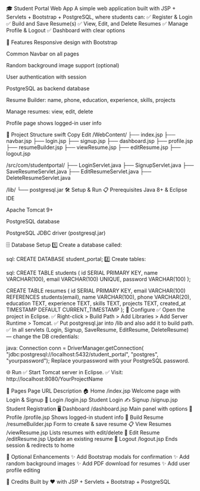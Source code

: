 🎓 Student Portal Web App
A simple web application built with JSP + Servlets + Bootstrap + PostgreSQL, where students can:
✅ Register & Login
✅ Build and Save Resume(s)
✅ View, Edit, and Delete Resumes
✅ Manage Profile & Logout
✅ Dashboard with clear options

🚀 Features
Responsive design with Bootstrap

Common Navbar on all pages

Random background image support (optional)

User authentication with session

PostgreSQL as backend database

Resume Builder: name, phone, education, experience, skills, projects

Manage resumes: view, edit, delete

Profile page shows logged-in user info

📂 Project Structure
swift
Copy
Edit
/WebContent/
├── index.jsp
├── navbar.jsp
├── login.jsp
├── signup.jsp
├── dashboard.jsp
├── profile.jsp
├── resumeBuilder.jsp
├── viewResume.jsp
├── editResume.jsp
├── logout.jsp

/src/com/studentportal/
├── LoginServlet.java
├── SignupServlet.java
├── SaveResumeServlet.java
├── EditResumeServlet.java
├── DeleteResumeServlet.java

/lib/
└── postgresql.jar
🛠️ Setup & Run
📋 Prerequisites
Java 8+ & Eclipse IDE

Apache Tomcat 9+

PostgreSQL database

PostgreSQL JDBC driver (postgresql.jar)

🗄️ Database Setup
1️⃣ Create a database called:

sql:
CREATE DATABASE student_portal;
2️⃣ Create tables:

sql:
CREATE TABLE students (
    id SERIAL PRIMARY KEY,
    name VARCHAR(100),
    email VARCHAR(100) UNIQUE,
    password VARCHAR(100)
);

CREATE TABLE resumes (
    id SERIAL PRIMARY KEY,
    email VARCHAR(100) REFERENCES students(email),
    name VARCHAR(100),
    phone VARCHAR(20),
    education TEXT,
    experience TEXT,
    skills TEXT,
    projects TEXT,
    created_at TIMESTAMP DEFAULT CURRENT_TIMESTAMP
);
🧪 Configure
✅ Open the project in Eclipse.
✅ Right-click > Build Path > Add Libraries > Add Server Runtime > Tomcat.
✅ Put postgresql.jar into /lib and also add it to build path.
✅ In all servlets (Login, Signup, SaveResume, EditResume, DeleteResume) — change the DB credentials:

java:
Connection conn = DriverManager.getConnection(
    "jdbc:postgresql://localhost:5432/student_portal",
    "postgres", 
    "yourpassword");
Replace yourpassword with your PostgreSQL password.

🌐 Run
✅ Start Tomcat server in Eclipse.
✅ Visit: http://localhost:8080/YourProjectName

📄 Pages
Page	URL	Description
🏠 Home	/index.jsp	Welcome page with Login & Signup
🔐 Login	/login.jsp	Student Login
✍️ Signup	/signup.jsp	Student Registration
🖥️ Dashboard	/dashboard.jsp	Main panel with options
👤 Profile	/profile.jsp	Shows logged-in student info
📄 Build Resume	/resumeBuilder.jsp	Form to create & save resume
📋 View Resumes	/viewResume.jsp	Lists resumes with edit/delete
📝 Edit Resume	/editResume.jsp	Update an existing resume
🚪 Logout	/logout.jsp	Ends session & redirects to home

🧹 Optional Enhancements
✨ Add Bootstrap modals for confirmation
✨ Add random background images
✨ Add PDF download for resumes
✨ Add user profile editing

🤝 Credits
Built by ❤️ with JSP + Servlets + Bootstrap + PostgreSQL
